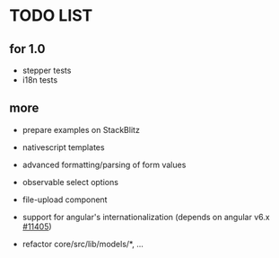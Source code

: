 # TODO LIST

## for 1.0

* stepper tests
* i18n tests

## more

* prepare examples on StackBlitz
* nativescript templates
* advanced formatting/parsing of form values
* observable select options
* file-upload component
* support for angular's internationalization
  (depends on angular v6.x [#11405](https://github.com/angular/angular/issues/11405))

* refactor core/src/lib/models/*, ...

